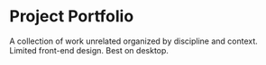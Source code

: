 # Project Portfolio
A collection of work unrelated organized by discipline and context. <br>
Limited front-end design. Best on desktop.
